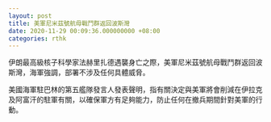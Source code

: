 ```yaml
---
layout: post
title: 美軍尼米茲號航母戰鬥群返回波斯灣
date: 2020-11-29 00:09:36.000000000 +08:00
categories: rthk
---
```


伊朗最高級核子科學家法赫里扎德遇襲身亡之際，美軍尼米茲號航母戰鬥群返回波斯灣，海軍強調，部署不涉及任何具體威脅。

美國海軍駐巴林的第五艦隊發言人發表聲明，指有關決定與美軍將會削減在伊拉克及阿富汗的駐軍有關，以確保軍方有足夠能力，防止任何在撤兵期間針對美軍的行動。
